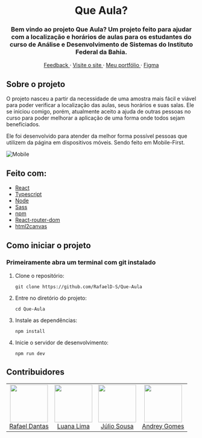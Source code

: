 <div align="center">
  <h1>
    Que Aula?
  </h1>
  <h3>
    Bem vindo ao projeto Que Aula? Um projeto feito para ajudar com a localização e horários de aulas para os estudantes do curso de Análise e Desenvolvimento de Sistemas do Instituto Federal da Bahia.
  </h3>
  <div align="center">
    <a href="https://docs.google.com/forms/d/e/1FAIpQLSfkVjykgXE8E3kBQETSRzgBIYWiNX0wNW0aL5av3yZbJN6bEw/viewform?usp=sf_link">
      Feedback
    </a>
    ·
    <a href="https://que-aula.vercel.app/">
      Visite o site
    </a>
    ·
    <a href="https://github.com/RafaelD-S/Portifolio">
      Meu portfólio
    </a>
    ·
    <a href="https://www.figma.com/design/rSh7d9PtnzMkshoMjtsoG3/Que-Aula-?node-id=0-1&p=f&t=pfHWPJR22XS5iFYq-0">
      Figma
    </a>
  </div>
</div>

## Sobre o projeto

O projeto nasceu a partir da necessidade de uma amostra mais fácil e viável para poder verificar a localização das aulas, seus horários e suas salas.
Ele se iniciou comigo, porém, atualmente aceito a ajuda de outras pessoas no curso para poder melhorar a aplicação de uma forma onde todos sejam benefíciados.

Ele foi desenvolvido para atender da melhor forma possível pessoas que utilizem da página em dispositivos móveis. Sendo feito em Mobile-First.

![Mobile](https://github.com/user-attachments/assets/85468421-0061-4e6e-9987-7f7d1a686083)

## Feito com:

- <a href="https://pt-br.legacy.reactjs.org"> React </a>
- <a href="https://www.typescriptlang.org/docs/"> Typescript </a>
- <a href="https://reactrouter.com/en/main"> Node </a>
- <a href="https://sass-lang.com"> Sass </a>
- <a href="https://www.npmjs.com"> npm </a>
- <a href="https://www.npmjs.com/package/react-router-dom"> React-router-dom </a>
- <a href="https://html2canvas.hertzen.com/"> html2canvas </a>

## Como iniciar o projeto

### Primeiramente abra um terminal com git instalado

1. Clone o repositório:
   ```
   git clone https://github.com/RafaelD-S/Que-Aula
   ```
2. Entre no diretório do projeto:
   ```
   cd Que-Aula
   ```
3. Instale as dependências:

   ```
   npm install
   ```

4. Inicie o servidor de desenvolvimento:
   ```
   npm run dev
   ```

## Contribuidores

<table>
  <td align="center">
    <img src="https://github.com/rafaeld-s.png?size=100" style="width: 100px"/>
    <br/>
    <a href="https://github.com/RafaelD-S" target="_blank">
      Rafael Dantas
    </a>
  </td>
  <td align="center">
    <img src="https://github.com/luad3cristal.png?size=100" style="width: 100px"/>
    <br/>
    <a href="https://github.com/luad3cristal" target="_blank">
      Luana Lima
    </a>
  </td>
  <td align="center">
    <img src="https://github.com/Descafeiinado.png?size=100" style="width: 100px"/>
    <br/>
    <a href="https://github.com/Descafeiinado" target="_blank">
      Júlio Sousa
    </a>
  </td>
  <td align="center">
    <img src="https://github.com/johncobain.png?size=100" style="width: 100px"/>
    <br/>
    <a href="https://github.com/johncobain" target="_blank">
      Andrey Gomes
    </a>
  </td>
</table>
